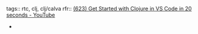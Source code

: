 tags:: rtc, clj, clj/calva
rfr:: [(623) Get Started with Clojure in VS Code in 20 seconds - YouTube](https://www.youtube.com/watch?v=O6GrXXhCzCc)

-